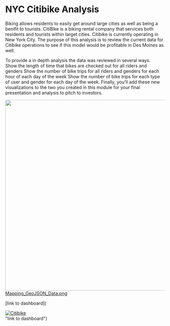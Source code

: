 # NYC Citibike Analysis

Biking allows residents to easily get around large cities as well as being a benifit to tourists.    CitiBike is a biking rental company that services both residents and tourists within larget cities.    Citibike is currently operating in New York City.   The purpose of this analysis is to review the current data for Citibike operations to see if this model would be profitable in Des Moines as well.   

To provide a in depth analysis the data was reviewed in several ways.   
Show the length of time that bikes are checked out for all riders and genders
Show the number of bike trips for all riders and genders for each hour of each day of the week
Show the number of bike trips for each type of user and gender for each day of the week.
Finally, you’ll add these new visualizations to the two you created in this module for your final presentation and analysis to pitch to investors.

<img src="/Earthquake_Challenge/Mapping_GeoJSON_Data.png" width="600"> [Mapping_GeoJSON_Data.png](/Earthquake_Challenge/Mapping_GeoJSON_Data.png)

[link to dashboard](<div class='tableauPlaceholder' id='viz1621686046841' style='position: relative'><noscript><a href='#'><img alt='Citibike ' src='https:&#47;&#47;public.tableau.com&#47;static&#47;images&#47;Mo&#47;Module14Challenge_16215468230980&#47;Citibike&#47;1_rss.png' style='border: none' /></a></noscript><object class='tableauViz'  style='display:none;'><param name='host_url' value='https%3A%2F%2Fpublic.tableau.com%2F' /> <param name='embed_code_version' value='3' /> <param name='site_root' value='' /><param name='name' value='Module14Challenge_16215468230980&#47;Citibike' /><param name='tabs' value='no' /><param name='toolbar' value='yes' /><param name='static_image' value='https:&#47;&#47;public.tableau.com&#47;static&#47;images&#47;Mo&#47;Module14Challenge_16215468230980&#47;Citibike&#47;1.png' /> <param name='animate_transition' value='yes' /><param name='display_static_image' value='yes' /><param name='display_spinner' value='yes' /><param name='display_overlay' value='yes' /><param name='display_count' value='yes' /><param name='language' value='en' /></object></div>                <script type='text/javascript'>                    var divElement = document.getElementById('viz1621686046841');                    var vizElement = divElement.getElementsByTagName('object')[0];                    vizElement.style.width='100%';vizElement.style.height=(divElement.offsetWidth*0.75)+'px';                    var scriptElement = document.createElement('script');                    scriptElement.src = 'https://public.tableau.com/javascripts/api/viz_v1.js';                    vizElement.parentNode.insertBefore(scriptElement, vizElement);                </script> "link to dashboard")


